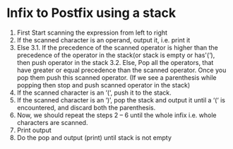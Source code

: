 # Infix to Postfix using a stack

1. First Start scanning the expression from left to right
2. If the scanned character is an operand, output it, i.e. print it
3. Else
    3.1. If the precedence of the scanned operator is higher than the precedence of the operator in the stack(or stack is empty or has'(‘), then push operator in the stack
    3.2. Else, Pop all the operators, that have greater or equal precedence than the scanned operator. Once you pop them push this scanned operator. (If we see a parenthesis while popping then stop and push scanned operator in the stack)
4. If the scanned character is an ‘(‘, push it to the stack.
5. If the scanned character is an ‘)’, pop the stack and output it until a ‘(‘ is encountered, and discard both the parenthesis.
6. Now, we should repeat the steps 2 – 6 until the whole infix i.e. whole characters are scanned.
7. Print output
8. Do the pop and output (print) until stack is not empty
